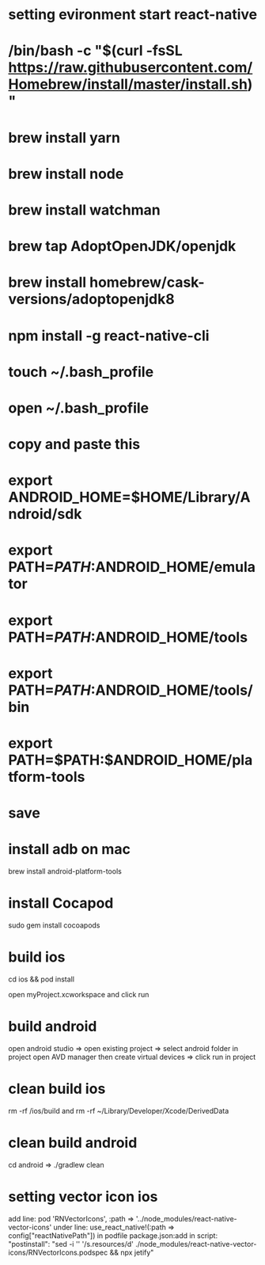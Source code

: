 # setting evironment start react-native

#  /bin/bash -c "$(curl -fsSL https://raw.githubusercontent.com/Homebrew/install/master/install.sh)"

# brew install yarn

# brew install node

# brew install watchman

# brew tap AdoptOpenJDK/openjdk

# brew install homebrew/cask-versions/adoptopenjdk8

# npm install -g react-native-cli

# touch ~/.bash_profile

# open ~/.bash_profile

# copy and paste this

# export ANDROID_HOME=\$HOME/Library/Android/sdk

# export PATH=$PATH:$ANDROID_HOME/emulator

# export PATH=$PATH:$ANDROID_HOME/tools

# export PATH=$PATH:$ANDROID_HOME/tools/bin

# export PATH=$PATH:\$ANDROID_HOME/platform-tools

# save

# install adb on mac

 brew install android-platform-tools

# install Cocapod
sudo gem install cocoapods
# build ios

cd ios && pod install

open myProject.xcworkspace and click run

# build android

open android studio => open existing project => select android folder in project
open AVD manager then create virtual devices => click run in project

# clean build ios

rm -rf /ios/build and rm -rf ~/Library/Developer/Xcode/DerivedData

# clean build android

cd android => ./gradlew clean

# setting vector icon ios
add line: pod 'RNVectorIcons', :path => '../node_modules/react-native-vector-icons'
under line:   use_react_native!(:path => config["reactNativePath"]) in podfile
package.json:add in script:  "postinstall": "sed -i '' '/s.resources/d' ./node_modules/react-native-vector-icons/RNVectorIcons.podspec && npx jetify"
